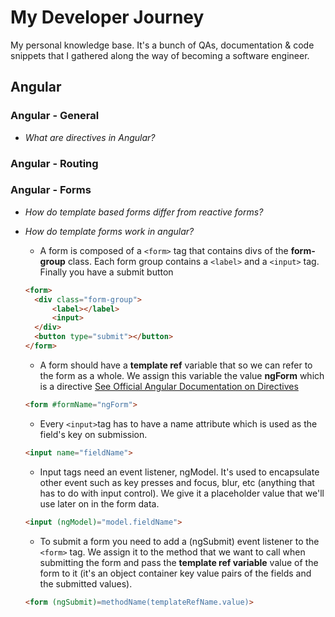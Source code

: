 # My Developer Journey

My personal knowledge base. It's a bunch of QAs, documentation &amp; code snippets that I gathered along the way of becoming a software engineer.

## Angular

### Angular - General  

- *What are directives in Angular?*  

### Angular - Routing

### Angular - Forms

- *How do template based forms differ from reactive forms?*  
- *How do template forms work in angular?*  
  - A form is composed of a `<form>` tag that contains divs of the **form-group** class. Each form group contains a `<label>` and a `<input>` tag. Finally you have a submit button
  
  ```html
  <form>
    <div class="form-group">
        <label></label>
        <input>
    </div>
    <button type="submit"></button>
  </form>
  ```

  - A form should have a  **template ref** variable that so we can refer to the form as a whole.  We assign this variable the value **ngForm** which is a directive [See Official Angular Documentation on Directives](https://angular.io/guide/attribute-directives)

  ```html
  <form #formName="ngForm">
  ```

  - Every `<input>`tag has to have a name attribute which is used as the field's key on submission.  
  
  ```html
  <input name="fieldName">
  ```  

  - Input tags need an event listener, ngModel. It's used to encapsulate other event such as key presses and focus, blur, etc (anything that has to do with input control).  We give it a placeholder value that we'll use later on in the form data.  
  
  ```html
  <input (ngModel)="model.fieldName">
  ```  

  - To submit a form you need to add a (ngSubmit) event listener to the `<form>` tag. We assign it to the method that we want to call when submitting the form and pass the **template ref variable** value of the form to it (it's an object container key value pairs of the fields and the submitted values).

  ```html
  <form (ngSubmit)=methodName(templateRefName.value)>

  ```
